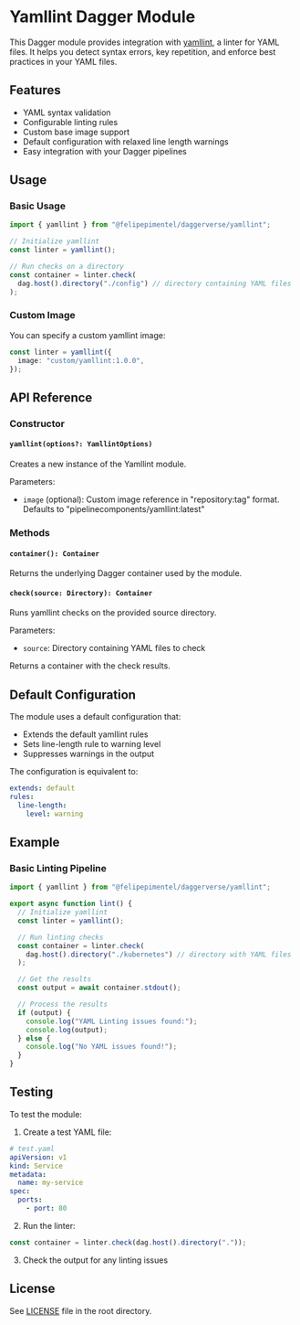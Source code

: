# Yamllint Dagger Module

This Dagger module provides integration with [yamllint](https://github.com/adrienverge/yamllint), a linter for YAML files. It helps you detect syntax errors, key repetition, and enforce best practices in your YAML files.

## Features

- YAML syntax validation
- Configurable linting rules
- Custom base image support
- Default configuration with relaxed line length warnings
- Easy integration with your Dagger pipelines

## Usage

### Basic Usage

```typescript
import { yamllint } from "@felipepimentel/daggerverse/yamllint";

// Initialize yamllint
const linter = yamllint();

// Run checks on a directory
const container = linter.check(
  dag.host().directory("./config") // directory containing YAML files
);
```

### Custom Image

You can specify a custom yamllint image:

```typescript
const linter = yamllint({
  image: "custom/yamllint:1.0.0",
});
```

## API Reference

### Constructor

#### `yamllint(options?: YamllintOptions)`

Creates a new instance of the Yamllint module.

Parameters:

- `image` (optional): Custom image reference in "repository:tag" format. Defaults to "pipelinecomponents/yamllint:latest"

### Methods

#### `container(): Container`

Returns the underlying Dagger container used by the module.

#### `check(source: Directory): Container`

Runs yamllint checks on the provided source directory.

Parameters:

- `source`: Directory containing YAML files to check

Returns a container with the check results.

## Default Configuration

The module uses a default configuration that:

- Extends the default yamllint rules
- Sets line-length rule to warning level
- Suppresses warnings in the output

The configuration is equivalent to:

```yaml
extends: default
rules:
  line-length:
    level: warning
```

## Example

### Basic Linting Pipeline

```typescript
import { yamllint } from "@felipepimentel/daggerverse/yamllint";

export async function lint() {
  // Initialize yamllint
  const linter = yamllint();

  // Run linting checks
  const container = linter.check(
    dag.host().directory("./kubernetes") // directory with YAML files
  );

  // Get the results
  const output = await container.stdout();

  // Process the results
  if (output) {
    console.log("YAML Linting issues found:");
    console.log(output);
  } else {
    console.log("No YAML issues found!");
  }
}
```

## Testing

To test the module:

1. Create a test YAML file:

```yaml
# test.yaml
apiVersion: v1
kind: Service
metadata:
  name: my-service
spec:
  ports:
    - port: 80
```

2. Run the linter:

```typescript
const container = linter.check(dag.host().directory("."));
```

3. Check the output for any linting issues

## License

See [LICENSE](../LICENSE) file in the root directory.
